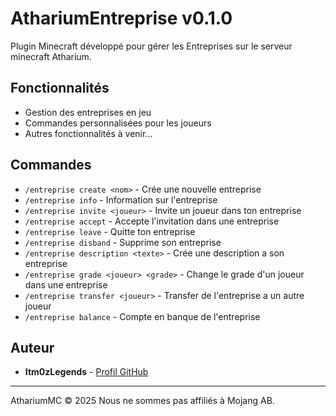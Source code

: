 # AthariumEntreprise v0.1.0

Plugin Minecraft développé pour gérer les Entreprises sur le serveur minecraft Atharium.

## Fonctionnalités

- Gestion des entreprises en jeu
- Commandes personnalisées pour les joueurs
- Autres fonctionnalités à venir...

## Commandes

- `/entreprise create <nom>` - Crée une nouvelle entreprise
- `/entreprise info` - Information sur l'entreprise
- `/entreprise invite <joueur>` - Invite un joueur dans ton entreprise
- `/entreprise accept` - Accepte l'invitation dans une entreprise
- `/entreprise leave` - Quitte ton entreprise
- `/entreprise disband` - Supprime son entreprise
- `/entreprise description <texte>` - Crée une description a son entreprise
- `/entreprise grade <joueur> <grade>` - Change le grade d'un joueur dans une entreprise
- `/entreprise transfer <joueur>` - Transfer de l'entreprise a un autre joueur
- `/entreprise balance` - Compte en banque de l'entreprise

## Auteur

- **Itm0zLegends** - [Profil GitHub](https://github.com/Itm0zLegends)

---
AthariumMC © 2025 Nous ne sommes pas affiliés à Mojang AB.
